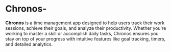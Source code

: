 # Chronos-
**Chronos** is a time management app designed to help users track their work sessions, achieve their goals, and analyze their productivity. Whether you're working to master a skill or accomplish daily tasks, Chronos ensures you stay on top of your progress with intuitive features like goal tracking, timers, and detailed analytics.
